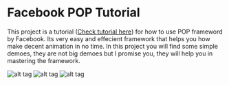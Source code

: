 Facebook POP Tutorial
===========

This project is a tutorial ([Check tutorial here](http://www.appcoda.com/facebook-pop-framework-intro/ "Facebook Pop Tutorial")) for how to use POP frameword by Facebook. Its very easy and effecient framework that helps you how make decent animation in no time. 
In this project you will find some simple demoes, they are not big demoes but I promise you, they will help you in mastering the framework.



![alt tag](https://github.com/most-wanted/Facebook-POP-Tutorial/blob/master/screenshots/pop-animation-1-1.gif)
![alt tag](https://github.com/most-wanted/Facebook-POP-Tutorial/blob/master/screenshots/fb-demo.gif)
![alt tag](https://github.com/most-wanted/Facebook-POP-Tutorial/blob/master/screenshots/wrong-pass-demo.gif)
